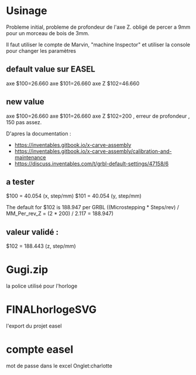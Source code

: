 # Usinage

Probleme initial, probleme de profondeur de l'axe Z. obligé de percer a 9mm pour un morceau de bois de 3mm.

Il faut utiliser le compte de Marvin, "machine Inspector" et utiliser la console pour changer les paramètres

## default value sur EASEL
axe   $100=26.660 
axe   $101=26.660
axe Z $102=46.660

## new value 
axe  $100=26.660
axe  $101=26.660
axe Z $102=200 , erreur de profondeur , 150 pas assez.

D'apres la documentation :
- https://inventables.gitbook.io/x-carve-assembly
- https://inventables.gitbook.io/x-carve-assembly/calibration-and-maintenance
- https://discuss.inventables.com/t/grbl-default-settings/47158/6
  
## a tester
$100 = 40.054 (x, step/mm)
$101 = 40.054 (y, step/mm)

The default for $102 is 188.947 per GRBL ((Microstepping * Steps/rev) / MM_Per_rev_Z = (2 * 200) / 2.117 = 188.947)

## valeur validé :
$102 = 188.443 (z, step/mm)
# Gugi.zip 
la police utilisé pour l'horloge

# FINALhorlogeSVG
l'export du projet easel

# compte easel 
mot de passe dans le excel Onglet:charlotte

